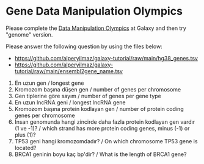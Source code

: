 # Gene Data Manipulation Olympics

Please complete the [Data Manipulation Olympics](https://training.galaxyproject.org/training-material/topics/introduction/tutorials/data-manipulation-olympics/tutorial.html) at Galaxy and then try "genome" version.

Please answer the following question by using the files below:

* https://github.com/alperyilmaz/galaxy-tutorial/raw/main/hg38_genes.tsv
* https://github.com/alperyilmaz/galaxy-tutorial/raw/main/ensembl2gene_name.tsv

1. En uzun gen / longest gene
2. Kromozom başına düşen gen / number of genes per chromosome
3. Gen tiplerine göre sayım / number of genes per gene type
4. En uzun lncRNA geni / longest lncRNA gene
5. Kromozom başına protein kodlayan gen / number of protein coding genes per chromosome
6. İnsan genomunda hangi zincirde daha fazla protein kodlayan gen vardır (1 ve -1)? / which strand has more protein coding genes, minus (-1) or plus (1)?
7. TP53 geni hangi kromozomdadır? / On which chromosome TP53 gene is located?
8. BRCA1 geninin boyu kaç bp'dir? / What is the length of BRCA1 gene?
